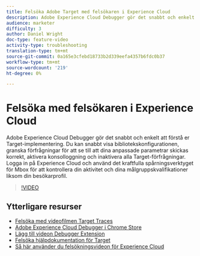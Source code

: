 ```yaml
---
title: Felsöka Adobe Target med felsökaren i Experience Cloud
description: Adobe Experience Cloud Debugger gör det snabbt och enkelt att förstå er Target-implementering. Du kan snabbt visa bibliotekskonfigurationen, granska förfrågningar för att se till att dina anpassade parametrar skickas korrekt, aktivera konsolloggning och inaktivera alla Target-förfrågningar. Logga in på Experience Cloud och använd det kraftfulla spårningsverktyget för Mbox för att kontrollera din aktivitet och dina målgruppskvalifikationer liksom din besökarprofil.
audience: marketer
difficulty: 3
author: Daniel Wright
doc-type: feature-video
activity-type: troubleshooting
translation-type: tm+mt
source-git-commit: 0a165e3cfebd18733b2d339eefa4357b6fdc0b37
workflow-type: tm+mt
source-wordcount: '219'
ht-degree: 0%

---
```



# Felsöka med felsökaren i Experience Cloud

Adobe Experience Cloud Debugger gör det snabbt och enkelt att förstå er Target-implementering. Du kan snabbt visa bibliotekskonfigurationen, granska förfrågningar för att se till att dina anpassade parametrar skickas korrekt, aktivera konsolloggning och inaktivera alla Target-förfrågningar. Logga in på Experience Cloud och använd det kraftfulla spårningsverktyget för Mbox för att kontrollera din aktivitet och dina målgruppskvalifikationer liksom din besökarprofil.

>[!VIDEO](https://video.tv.adobe.com/v/23115/?quality=12)

## Ytterligare resurser

* [Felsöka med videofilmen Target Traces](troubleshoot-with-target-traces.md)
* [Adobe Experience Cloud Debugger i Chrome Store](https://chrome.google.com/webstore/detail/adobe-experience-cloud-de/ocdmogmohccmeicdhlhhgepeaijenapj)
* [Lägg till videon Debugger Extension](https://docs.adobe.com/content/help/en/core-services-learn/tutorials/debugger/add-the-extension.html)
* [Felsöka hjälpdokumentation för Target](https://docs.adobe.com/content/help/en/target/using/troubleshoot/troubleshooting-target.html)
* [Så här använder du felsökningsvideon för Experience Cloud](https://docs.adobe.com/content/help/en/core-services-learn/tutorials/debugger/use-the-experience-cloud-debugger.html)